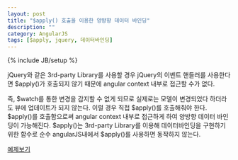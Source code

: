 ```yaml
---
layout: post
title: "$apply() 호출을 이용한 양뱡향 데이터 바인딩"
description: ""
category: AngularJS
tags: [$apply, jquery, 데이터바인딩]
---
```

{% include JB/setup %}

jQuery와 같은 3rd-party Library를 사용할 경우 jQuery의 이벤트 핸들러를 사용한다면 $apply()가 호출되지 않기 때문에 angular context 내부로 접근할 수가 없다.

즉, $watch를 통한 변경을 감지할 수 없게 되므로 실제로는 모델이 변경되었다 하더라도 뷰에 업데이트가 되지 않는다. 이럴 경우 직접 $apply()를 호출해줘야 한다.
$apply()를 호출함으로써 angular context 내부로 접근하게 하여 양방향 데이터 바인딩이 가능해진다.
$apply()는 3rd-party Library를 이용해 데이터바인딩을 구현하기 위한 함수로 순수 angularJS내에서 $apply()를 사용하면 동작하지 않는다.

[예제보기](http://embed.plnkr.co/lHt8gZvTTTLdydliWH2X/preview)
